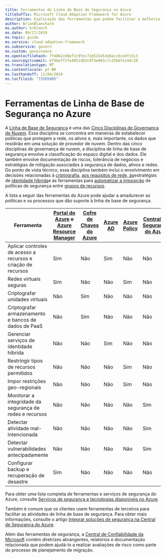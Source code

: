 ```yaml
---
title: Ferramentas de Linha de Base de Segurança no Azure
titleSuffix: Microsoft Cloud Adoption Framework for Azure
description: Explicação das ferramentas que podem facilitar a melhoria da linha de base de segurança no Azure.
author: BrianBlanchard
ms.author: brblanch
ms.date: 09/17/2019
ms.topic: guide
ms.service: cloud-adoption-framework
ms.subservice: govern
ms.custom: governance
ms.openlocfilehash: 7f4062c08ef1c9fec72e515453e8acc8cedfc513
ms.sourcegitcommit: bf9be7f2fe4851d83cdf3e083c7c25bd7e144c20
ms.translationtype: MT
ms.contentlocale: pt-BR
ms.lasthandoff: 11/04/2019
ms.locfileid: "73565905"
---
```

# <a name="security-baseline-tools-in-azure"></a>Ferramentas de Linha de Base de Segurança no Azure

A [Linha de Base de Segurança](./index.md) é uma das [Cinco Disciplinas de Governança de Nuvem](../governance-disciplines.md). Essa disciplina se concentra em maneiras de estabelecer políticas que protegem a rede, os ativos e, mais importante, os dados que residirão em uma solução de provedor de nuvem. Dentro das cinco disciplinas de governança de nuvem, a disciplina de linha de base de segurança envolve a classificação do espaço digital e dos dados. Ele também envolve documentação de riscos, tolerância de negócios e estratégias de mitigação associados à segurança de dados, ativos e redes. Do ponto de vista técnico, essa disciplina também inclui o envolvimento em decisões relacionadas à [criptografia](../../decision-guides/encryption/index.md), [aos requisitos de rede, às](../../decision-guides/software-defined-network/index.md)estratégias de [identidade híbrida](../../decision-guides/identity/index.md)e às ferramentas para [automatizar a imposição](../../decision-guides/policy-enforcement/index.md) de políticas de segurança entre [grupos de recursos](../../decision-guides/resource-consistency/index.md).

A lista a seguir das ferramentas do Azure pode ajudar a amadurecer as políticas e os processos que dão suporte à linha de base de segurança.

| Ferramenta | [Portal do Azure](https://azure.microsoft.com/features/azure-portal) e [Azure Resource Manager](https://docs.microsoft.com/azure/azure-resource-manager/resource-group-overview)  | [Cofre de Chaves do Azure](https://docs.microsoft.com/azure/key-vault)  | [Azure AD](https://docs.microsoft.com/azure/active-directory/fundamentals/active-directory-whatis) | [Azure Policy](https://docs.microsoft.com/azure/governance/policy/overview) | [Central de Segurança do Azure](https://docs.microsoft.com/azure/security-center/security-center-intro) | [Azure Monitor](https://docs.microsoft.com/azure/azure-monitor/overview) |
|------------------------------------------------------------|---------------------------------|-----------------|----------|--------------|-----------------------|---------------|
| Aplicar controles de acesso a recursos e criação de recursos   | Sim                             | Não              | Sim      | Não           | Não                    | Não            |
| Redes virtuais seguras                                    | Sim                             | Não              | Não       | Sim          | Não                    | Não            |
| Criptografar unidades virtuais                                     | Não                              | Sim             | Não       | Não           | Não                    | Não            |
| Criptografar armazenamento e bancos de dados de PaaS                         | Não                              | Sim             | Não       | Não           | Não                    | Não            |
| Gerenciar serviços de identidade híbrida                            | Não                              | Não              | Sim      | Não           | Não                    | Não            |
| Restringir tipos de recursos permitidos                         | Não                              | Não              | Não       | Sim          | Não                    | Não            |
| Impor restrições geo-regionais                          | Não                              | Não              | Não       | Sim          | Não                    | Não            |
| Monitorar a integridade da segurança de redes e recursos          | Não                              | Não              | Não       | Não           | Sim                   | Sim           |
| Detectar atividade mal-intencionada                                  | Não                              | Não              | Não       | Não           | Sim                   | Sim           |
| Detectar vulnerabilidades antecipadamente                        | Não                              | Não              | Não       | Não           | Sim                   | Não            |
| Configurar backup e recuperação de desastre                     | Sim                             | Não              | Não       | Não           | Não                    | Não            |

Para obter uma lista completa de ferramentas e serviços de segurança do Azure, consulte [Serviços de segurança e tecnologias disponíveis no Azure](https://docs.microsoft.com/azure/security/azure-security-services-technologies).

Também é comum que os clientes usem ferramentas de terceiros para facilitar as atividades de linha de base de segurança. Para obter mais informações, consulte o artigo [Integrar soluções de segurança na Central de Segurança do Azure](https://docs.microsoft.com/azure/security-center/security-center-partner-integration).

Além das ferramentas de segurança, a [Central de Confiabilidade da Microsoft](https://www.microsoft.com/trustcenter/guidance/risk-assessment) contém diretrizes abrangentes, relatórios e documentação relacionada que podem ajudá-lo a realizar avaliações de risco como parte do processo de planejamento de migração.
